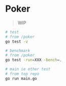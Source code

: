 # Poker

> WIP

```bash
# test
# from /poker
go test -v

# benchmark
# from /poker
go test -run=XXX -bench=.

# main ie other test
# from top repo
go run main.go
```
